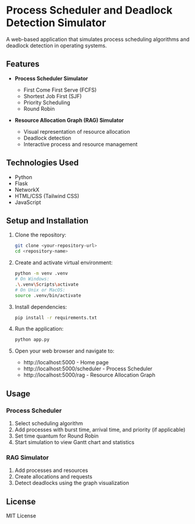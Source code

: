 # Process Scheduler and Deadlock Detection Simulator

A web-based application that simulates process scheduling algorithms and deadlock detection in operating systems.

## Features

- **Process Scheduler Simulator**
  - First Come First Serve (FCFS)
  - Shortest Job First (SJF)
  - Priority Scheduling
  - Round Robin

- **Resource Allocation Graph (RAG) Simulator**
  - Visual representation of resource allocation
  - Deadlock detection
  - Interactive process and resource management

## Technologies Used

- Python
- Flask
- NetworkX
- HTML/CSS (Tailwind CSS)
- JavaScript

## Setup and Installation

1. Clone the repository:
   ```bash
   git clone <your-repository-url>
   cd <repository-name>
   ```

2. Create and activate virtual environment:
   ```bash
   python -m venv .venv
   # On Windows:
   .\.venv\Scripts\activate
   # On Unix or MacOS:
   source .venv/bin/activate
   ```

3. Install dependencies:
   ```bash
   pip install -r requirements.txt
   ```

4. Run the application:
   ```bash
   python app.py
   ```

5. Open your web browser and navigate to:
   - http://localhost:5000 - Home page
   - http://localhost:5000/scheduler - Process Scheduler
   - http://localhost:5000/rag - Resource Allocation Graph

## Usage

### Process Scheduler
1. Select scheduling algorithm
2. Add processes with burst time, arrival time, and priority (if applicable)
3. Set time quantum for Round Robin
4. Start simulation to view Gantt chart and statistics

### RAG Simulator
1. Add processes and resources
2. Create allocations and requests
3. Detect deadlocks using the graph visualization

## License

MIT License 